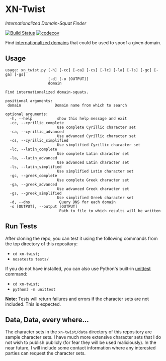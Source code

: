 # XN-Twist
*Internationalized Domain-Squat Finder*

[![Build Status](https://travis-ci.org/fhightower/xn-twist.svg?branch=master)](https://travis-ci.org/fhightower/xn-twist)
[![codecov](https://codecov.io/gh/fhightower/xn-twist/branch/master/graph/badge.svg)](https://codecov.io/gh/fhightower/xn-twist)

Find [internationalized domains](https://en.wikipedia.org/wiki/Internationalized_domain_name "Internationalized Domains") that could be used to spoof a given domain.

## Usage

```
usage: xn_twist.py [-h] [-cc] [-ca] [-cs] [-lc] [-la] [-ls] [-gc] [-ga] [-gs]
                   [-d] [-o [OUTPUT]]
                   domain

Find internationalized domain-squats.

positional arguments:
 domain               Domain name from which to search

optional arguments:
  -h, --help           show this help message and exit
  -cc, --cyrillic_complete
                       Use complete Cyrillic character set
  -ca, --cyrillic_advanced
                       Use advanced Cyrillic character set
  -cs, --cyrillic_simplified
                       Use simplified Cyrillic character set
  -lc, --latin_complete
                       Use complete Latin character set
  -la, --latin_advanced
                       Use advanced Latin character set
  -ls, --latin_simplified
                       Use simplified Latin character set
  -gc, --greek_complete
                       Use complete Greek character set
  -ga, --greek_advanced
                       Use advanced Greek character set
  -gs, --greek_simplified
                       Use simplified Greek character set
  -d, --dns             Query DNS for each domain
  -o [OUTPUT], --output [OUTPUT]
                        Path to file to which results will be written
```

## Run Tests

After cloning the repo, you can test it using the following commands from the top directory of this repository:

- `cd xn-twist;`
- `nosetests tests/`

If you do not have installed, you can also use Python's built-in [unittest](https://docs.python.org/3/library/unittest.html) command:

- `cd xn-twist;`
- `python3 -m unittest`

**Note:** Tests will return failures and errors if the character sets are not included. This is expected.

## Data, Data, every where...

The character sets in the `xn-twist/data` directory of this repository are sample character sets. I have much more extensive character sets that I do not wish to publish publicly (for fear they will be used maliciously). In the near future, I will include some contact information where any interested parties can request the character sets.
